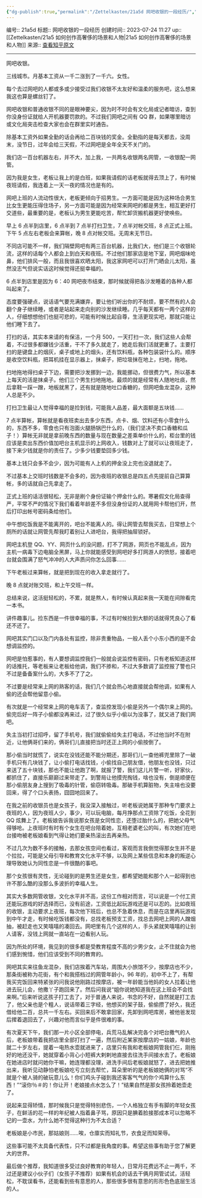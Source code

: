 ```yaml
---
{"dg-publish":true,"permalink":"/Zettelkasten/21a5d 网吧收银的一段经历/","dgPassFrontmatter":true}
---
```


编号:: 21a5d
标题:: 网吧收银的一段经历
创建时间:: 2023-07-24 11:27
up:: [[Zettelkasten/21a5 如何创作高奢侈的场景和人物\|21a5 如何创作高奢侈的场景和人物]]
来源:: [查看知乎原文](http://www.zhihu.com/question/26544751)

---


网吧收银。

三线城市。月基本工资从一千二涨到了一千六。女性。

每个去过网吧的人都或多或少接受过我们收银不太友好和温柔的服务吧，这么想来我这也算是螺丝钉了。

网吧收银和普通收银不同的是眼神要尖，因为时不时会有文化局或记者暗访，查到你没身份证就给人开机器要罚款的。不过我们网吧之间有 QQ 群，如果哪里暗访或文化局突击检查大家也会在群里实时通告。

除基本工资外如果全勤的话会再给二百块钱的奖金。全勤指的是每天都去，没周末，没节日，过年会给三天假，不过网吧是全年全天不关门的。

我们店一百台机器左右，并不大，加上我，一共两名收银两名网管，一收银配一网管。

因为我是女生，老板让我上的是白班，如果我请假的话老板就得去顶上了，有时候夜班请假，我连着上一天一夜的情况也是有的。

网吧上班的人流动性很大，老板更倾向于招男生。一方面可能是因为这种场合男生比女生更能压得住场子，另一方面可能是因为经常来网吧的都是男生，相互更好打交道些，最重要的是，老板认为男生更能吃苦，帮忙卸货搬机器更好使唤些。

早上 6 点半到店里，6 点半到 7 点半打扫卫生，7 点半对帐交班，8 点正式上班。下午 5 点左右老板会来算帐，晚 8 点对帐交班。无周末无节日。

不同店可能不一样，我们隔壁网吧有两三百台机器，比我们大，他们是三个收银轮流，这样的话每个人都会上到白天和夜班。不过他们那家店是地下室，网吧烟味呛鼻，他们排风一般，而且我很喜欢晒太阳，我这家网吧可以打开门晒会儿太阳，虽然没志气但说实话这时候觉得还挺幸福的。

6 点半到店里是因为 6：40 网吧夜市结束，那时候就得把各沙发睡着的各种人都叫起来了。

态度要强硬点，说话语气要充满嫌弃，要让他们听出你的不耐烦，要不然有的人会翻个身子继续睡，或者是站起来走向别的沙发继续睡。几乎每天都有一两个这样的人，仔细想想他们也挺可悲的，可能有时候比起自尊，生活更现实吧，那就只能让他们睡下去了。

打扫的话，其实本来请的有保洁，一个月 500，一天打扫一次，我们这些人会帮着，不过很多都嫌钱少活重，干不了多久就走了，她走后我们活就更重了。主要打扫的是键盘上的烟灰，桌子或地上的烟头，还有饮料瓶，各种包装袋什么的。顺序是收空饮料瓶，把耳机挂在显示器上，抹桌子，把垃圾抹在地上，扫地，拖地。

扫地拖地得扫桌子下边，需要把沙发挪到一边，我能挪动，但很费力气，所以基本上每天的活是抹桌子。他们三个男生扫地拖地。最烦的就是经常有人随地吐痰，然后拿鞋一踩一蹭，地板就黑了，还有就是随地吐口香糖的，但网吧鱼龙混杂，这种人总是不少。

打扫卫生最让人觉得幸福的是捡到钱，可能我人品差，最大面额是五块钱……

7 点半算帐，算帐就是看夜班卖出去多少东西，点卡、烟、饮料还有小零食什么的，东西不多，零食也只有泡面火腿肠锅巴什么的，（我们坚决不卖口香糖和瓜子！）算帐无非就是拿前晚东西的数量与现在数量之差乘单价什么的，柜台里的钱应该是卖出东西价值加吧台主机显示的上网收入，钱数对上了就可以让夜班走了，接下来少钱就是你的责任了。少多少钱要垫回多少钱。

基本上钱只会多不会少，因为可能有人上机的押金没上完也没退就走了。

不过基本上交班时钱数是不会多的，因为夜班的收银总是四五点先提前自己算算帐，多的话就自己先拿走了。

正式上班的话活很轻松，无非是刷个身份证输个押金什么的。寒暑假文化局查得严，平常不严的情况下我们看着年龄差不多但没身份证的人就用网卡帮他们开，然后打印出帐号密码条给他们。

中午想吃饭我是不能离开的，吧台不能离人的。得让网管去帮我买去，日常想上个厕所的话就让网管先帮我盯着别让人进吧台，我得把抽屉锁好。

网吧主机登 QQ、YY、网页什么的没问题，打不了网游，网页也不能乱点，因为主机一病毒下边电脑全黑屏，马上你就能感受到网吧好多打网游人的愤怒，接着吧台就会围满了怒气冲冲的人大声质问你怎么回事……

下午老板过来算帐，就是把到现在的收入拿走就行了。

晚 8 点就对账交班，和上午交班一样。

总结来说，这活挺轻松的，不累，就是熬人，有时候认真起来我一天能在间隙看完一本书。

讲件趣事儿。捡东西是一件很幸福的事，不过有时候捡到大额的话就得凭良心了看还不还了。

网吧其实门口以及门内各处有监控，除非贵重物品，一般人丢个小东小西的是不会想调监控的。

网吧是怕惹事的，有人要想调监控我们一般就会说监控有密码，只有老板知道这样的话推托，等老板来让老板给他调，我们不掺和，不过大多数调了监控报了警也只不过是备备案什么的，大多不了了之。

不过要是经常来上网的熟客的话，我们几个就会热心地直接就会帮他调，如果有人偷的还会帮他留意小偷。

有次就是一个经常来上网的电车丢了，查监控发现小偷是另外一个偶尔来上网的。偷完后好一阵子小偷都没再来过，过了很久似乎小偷以为没事了，就又进了我们网吧。

失主当初打过招呼，留了手机号，我们就偷偷给失主打电话，不过他当时不在附近，让他俩哥们来的，俩哥们儿直接把当时还正上网的小偷按倒了。

那小偷当时就慌了，说实在没钱还能不能分期还，那哥们儿一查他裤兜里除了一破手机只有几块钱了，让小偷打电话找钱，小偷找自己朋友借，他朋友也没钱，只过来送了五十块钱，那也不能让他跑了啊，就报了警，我们这儿片警一听，好家伙，都抓住了，直接乐巅巅过来带走了。到警局让他摸兜掏钱，啥也没有，倒是顺便在那小偷朋友身上搜到了吸毒的针管，偷窃转吸毒。那破手机算脏物，失主啥也没要回来，得了个口头表扬，囧囧地回来了。

在我之前的收银员也是女孩子，我没深入接触过，听老板说她属于那种专门要求上夜班的人，因为夜班人少，事少，可以玩电脑，每月挣那点工资除了吃饭，全花到 QQ 炫舞上了。老板娘告诉我说那女孩是女同性恋，还堕过胎什么的，把她父母气得够呛。上夜班时有时有个女生在吧台陪着她，互相老婆老公的叫，有次她们在吧台接吻被老板娘看到气得让她们要亲热滚出去再亲热。

不过几次为数不多的接触，去那女孩空间也看过，客观而言我倒觉得那女生并不是个拉拉，可能是父母引导和教育文化水平不够，以及网上某些信息和本身的叛逆心理导致她认为同性恋是一件很酷的事吧。

那个女孩很有灵性，无论碰到的是男生还是女生，都希望她能和那个人一起得到也许不那么酷的没那么多波折的幸福人生。

其实大多数网管收银，文化水平并不高，这份工作相对而言，可以说是一个付工资还能玩游戏的好选择而已，没有前途，工资低比起玩游戏还是可以忍的。比如夜班的收银，主动要求上夜班，每次他下班后，也总不急着休息，而是在店里再玩游戏到中午才走，有时候吃饭钱都没有，总找老板预支工资，找总去网吧上网的人蹭烟抽，被赶走也又笑嘻嘻的凑回去。网吧里有几个这样的人，手头紧就笑嘻嘻的让别人请客，没钱上网就一直站在一边看别人玩。

因为所处的环境，我见到的很多都是受教育程度不高的少男少女，止不住就会为他们感到惋惜，他们应该受到不同的教育的。

网吧其实来往鱼龙混杂，我们店挨着汽车站，周围大小旅馆不少，按摩店也不少，那条街被称为花街，有个和我搭档过的网管年龄小，96 年的，初中不上了，有帮我买完饭回来特紧张的问我说他刚路过按摩店，被一年龄能当他妈的女人拉着让他进去玩儿会，他撒丫子跑回来了。然后问我说“姐你说她知道我在这上班会不会找来啊。”后来听说这孩子打工去了，对于普通人来说，书念的不好，自然就是打工去了，他父亲也是个粗人，说话带着三字经，他想买的架子鼓，偷偷攒了好久，我还借给他二百，总共一千左右。买回来后不敢拿回家，先卸到网吧库房，被他爸发现后撵着退回去了，兴趣对他而言似乎是件很难的事。

有次夏天下午，我们那一片小区全部停电，兵荒马乱解决完各个对吧台撒气的人后，老板娘带着我把店里全部打扫了一遍，然后附近某家按摩店的一姑娘，年龄也就二十岁左右，提着一电热水壶就进来了，店里只有我和老板娘网管我们仨，刚拖好的地还没干，她就穿着小背心小短裤大剌剌地直接去往洗手间接水去了。老板娘在她进店时就问她你干嘛，她连理都没理，进洗手间后老板娘就怒了，进去把她推出来，我听见动静怕老板娘吃亏立刻去帮忙，耳朵里听的是老板娘她俩的对骂“不就是个被人骑的破玩意儿么！你们鸡头子碰到我还客客气气的你个鸡算什么东西！”“滚你％＃的！你让开！老娘接点水怎么了！”结果自然是那女孩拎着她壶走了。

说起来显得矫情，那时候我只是觉得特别悲伤，一个人格独立有手有脚的年轻女孩子，在鲜活的花一样的年纪被人指着鼻子骂，原因只是腆着脸接那成本可以忽略不记的一壶水，为什么她不觉得这种行为不太合适？

老板娘是小市民，那姑娘则……唉，仓廪实而知礼节，衣食足而知荣辱。

这些事可能不太具备代表性，只不过都是我角度的事。希望这些事有助于您了解更大的世界。

最后做个推荐，我知道很多受过良好教育的年轻人，日常月花费远不止一两千，不过还是建议小伙子们（女孩子不推荐）如果有机会的话去干俩月网管试试，活轻松，不耽误看书，还能看到些有意思的人，那些很多很有意思的形形色色底层生活的人。

